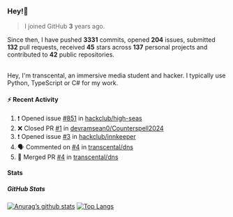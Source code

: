 ### Hey!👋
<!-- [![Banner](banner.png)](https://dillonb07.is-a.dev) -->


> I joined GitHub **3** years ago.

Since then, I have pushed **3331** commits, opened **204** issues, submitted **132** pull requests, received **45** stars across **137** personal projects and contributed to **42** public repositories.

<br>
Hey, I'm transcental, an immersive media student and hacker. I typically use Python, TypeScript or C# for my work.

<br>

#### :zap: Recent Activity

<!--START_SECTION:activity-->
1. ❗ Opened issue [#851](https://github.com/hackclub/high-seas/issues/851) in [hackclub/high-seas](https://github.com/hackclub/high-seas)
2. ❌ Closed PR [#1](https://github.com/devramsean0/Counterspell2024/pull/1) in [devramsean0/Counterspell2024](https://github.com/devramsean0/Counterspell2024)
3. ❗ Opened issue [#3](https://github.com/hackclub/innkeeper/issues/3) in [hackclub/innkeeper](https://github.com/hackclub/innkeeper)
4. 🗣 Commented on [#4](https://github.com/transcental/dns/pull/4#issuecomment-2494892874) in [transcental/dns](https://github.com/transcental/dns)
5. 🎉 Merged PR [#4](https://github.com/transcental/dns/pull/4) in [transcental/dns](https://github.com/transcental/dns)
<!--END_SECTION:activity-->

#### Stats

##### GitHub Stats
[![Anurag’s github stats](https://github-readme-stats.vercel.app/api?username=transcental&show_icons=true&theme=radical)](https://github.com/transcental)
[![Top Langs](https://github-readme-stats.vercel.app/api/top-langs/?username=transcental&layout=compact&theme=radical)](https://github.com/transcental)
